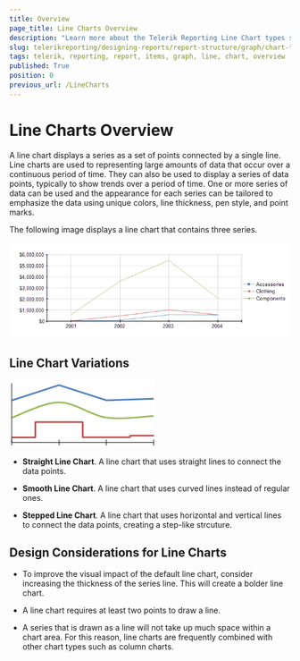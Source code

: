 ```yaml
---
title: Overview
page_title: Line Charts Overview
description: "Learn more about the Telerik Reporting Line Chart types supported by the Graph report item."
slug: telerikreporting/designing-reports/report-structure/graph/chart-types/line-charts/overview
tags: telerik, reporting, report, items, graph, line, chart, overview
published: True
position: 0
previous_url: /LineCharts
---
```


# Line Charts Overview

A line chart displays a series as a set of points connected by a single line. Line charts are used to representing large amounts of data that occur over a continuous period of time. They can also be used to display a series of data points, typically to show trends over a period of time. One or more series of data can be used and the appearance for each series can be tailored to emphasize the data using unique colors, line thickness, pen style, and point marks. 

The following image displays a line chart that contains three series. 

  ![Line Chart\Line Chart](images/Graph/LineChart.png)

## Line Chart Variations  

  ![Line Types](images/Graph/LineTypes.png)

* __Straight Line Chart__. A line chart that uses straight lines to connect the data points. 

* __Smooth Line Chart__. A line chart that uses curved lines instead of regular ones. 

* __Stepped Line Chart__. A line chart that uses horizontal and vertical lines to connect the data points, creating a step-like strcuture. 

## Design Considerations for Line Charts

* To improve the visual impact of the default line chart, consider increasing the thickness of the series line. This will create a bolder line chart.

* A line chart requires at least two points to draw a line.

* A series that is drawn as a line will not take up much space within a chart area. For this reason, line charts are frequently combined with other chart types such as column charts.

